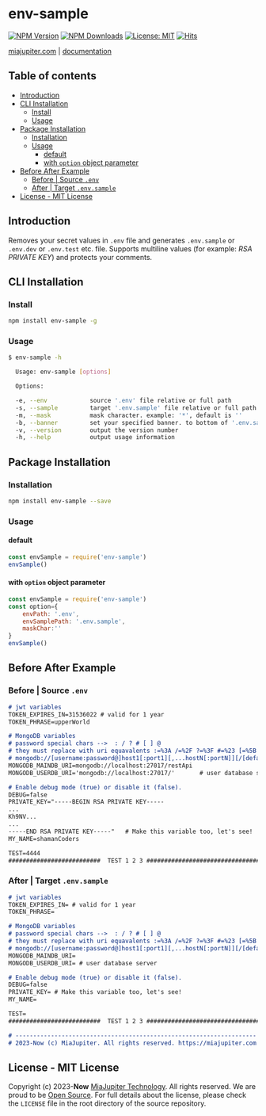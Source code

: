 
# env-sample
<a href="https://www.npmjs.com/package/env-sample"><img src="https://img.shields.io/npm/v/env-sample" alt="NPM Version" /></a> <a href="https://www.npmjs.com/package/env-sample"><img src="https://img.shields.io/npm/dm/env-sample" alt="NPM Downloads" /></a> [![License: MIT](https://img.shields.io/badge/License-MIT-blue.svg)](https://opensource.org/licenses/MIT) [![Hits](https://hits.seeyoufarm.com/api/count/incr/badge.svg?url=https%3A%2F%2Fgithub.com%2Fmiajupiter%2Fenv-sample&count_bg=%236495ED&title_bg=%23555555&icon=cliqz.svg&icon_color=%23E7E7E7&title=hits&edge_flat=false)](https://hits.seeyoufarm.com)

[miajupiter.com](https://miajupiter.com) | [documentation](https://github.com/miajupiter/env-sample#readme)
## Table of contents

- [Introduction](#introduction)
- [CLI  Installation](#cli--installation)
  - [Install](#install)
  - [Usage](#usage)
- [Package Installation](#package-installation)
  - [Installation](#installation)
  - [Usage](#usage)
    - [default](#default)
    - [with `option` object parameter](#with-option-object-parameter)
- [Before After Example](#before-after-example)
  - [Before | Source `.env`](#before--source-env)
  - [After | Target `.env.sample`](#after--target-envsample)
- [License - MIT License](#license---mit-license)

## Introduction

Removes your secret values in `.env` file and generates `.env.sample` or `.env.dev` or `.env.test` etc. file. 
Supports multiline values (for example: *RSA PRIVATE KEY*) and protects your comments.

## CLI  Installation

### Install
```bash
npm install env-sample -g
```

### Usage

```bash
$ env-sample -h
```


```bash
  Usage: env-sample [options]

  Options:

  -e, --env            source '.env' file relative or full path
  -s, --sample         target '.env.sample' file relative or full path
  -m, --mask           mask character. example: '*', default is ''
  -b, --banner         set your specified banner. to bottom of '.env.sample' file
  -v, --version        output the version number
  -h, --help           output usage information

```
## Package Installation

### Installation
```bash
npm install env-sample --save
```

### Usage

#### default
```js
const envSample = require('env-sample')
envSample()
```
#### with `option` object parameter
```js
const envSample = require('env-sample')
const option={
	envPath: '.env',
	envSamplePath: '.env.sample',
	maskChar:''
}
envSample()
```
## Before After Example

### Before | Source `.env`
```md
# jwt variables
TOKEN_EXPIRES_IN=31536022 # valid for 1 year
TOKEN_PHRASE=upperWorld

# MongoDB variables
# password special chars -->  : / ? # [ ] @
# they must replace with uri equavalents :=%3A /=%2F ?=%3F #=%23 [=%5B ]=%5D @=%40
# mongodb://[username:password@]host1[:port1][,...hostN[:portN]][/[defaultauthdb][?options]]
MONGODB_MAINDB_URI=mongodb://localhost:27017/restApi
MONGODB_USERDB_URI='mongodb://localhost:27017/'       # user database server

# Enable debug mode (true) or disable it (false).
DEBUG=false
PRIVATE_KEY="-----BEGIN RSA PRIVATE KEY-----
...
Kh9NV...
...
-----END RSA PRIVATE KEY-----"   # Make this variable too, let's see!
MY_NAME=shamanCoders

TEST=4444
##########################  TEST 1 2 3 ######################################
```

### After | Target `.env.sample`
```md
# jwt variables
TOKEN_EXPIRES_IN= # valid for 1 year
TOKEN_PHRASE=

# MongoDB variables
# password special chars -->  : / ? # [ ] @
# they must replace with uri equavalents :=%3A /=%2F ?=%3F #=%23 [=%5B ]=%5D @=%40
# mongodb://[username:password@]host1[:port1][,...hostN[:portN]][/[defaultauthdb][?options]]
MONGODB_MAINDB_URI=
MONGODB_USERDB_URI= # user database server

# Enable debug mode (true) or disable it (false).
DEBUG=false
PRIVATE_KEY= # Make this variable too, let's see!
MY_NAME=

TEST=
##########################  TEST 1 2 3 ######################################

# --------------------------------------------------------------------
# 2023-Now (c) MiaJupiter. All rights reserved. https://miajupiter.com
```

## License - MIT License

Copyright (c) 2023-**Now** [MiaJupiter Technology](https://miajupiter.com). All rights reserved. We are proud to be [Open Source](https://opensource.org). For full details about the license, please check the `LICENSE` file in the root directory of the source repository.
